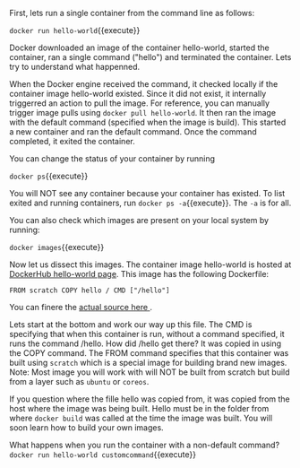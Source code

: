 First, lets run a single container from the command line as follows:

`docker run hello-world`{{execute}}

Docker downloaded an image of the container hello-world, started the container, ran a single command ("hello") and terminated the container. Lets try to understand what happenned. 

When the Docker engine received the command, it checked locally if the container image hello-world existed. Since it did not exist, it internally triggerred an action to pull the image. For reference, you can manually trigger image pulls using `docker pull hello-world`. It then ran the image with the default command (specified when the image is build). This started a new container and ran the default command. Once the command completed, it exited the container. 

You can change the status of your container by running 

`docker ps`{{execute}}

You will NOT see any container because your container has existed. To list exited and running containers, run `docker ps -a`{{execute}}. The `-a` is for all.  

You can also check which images are present on your local system by running:

`docker images`{{execute}}


Now let us dissect this images. The container image hello-world is hosted at [DockerHub hello-world page](https://hub.docker.com/_/hello-world/). This image has the following Dockerfile: 

`
FROM scratch
COPY hello /
CMD ["/hello"]
`

You can finere the [ actual source here ](https://github.com/docker-library/hello-world/blob/master/hello-world/Dockerfile).


Lets start at the bottom and work our way up this file. The CMD is specifying that when this container is run, without a command specified, it runs the command /hello. How did /hello get there? It was copied in using the COPY command. The FROM command specifies that this container was built using `scratch` which is a special image for building brand new images. Note: Most image you will work with will NOT be built from scratch but build from a layer such as `ubuntu` or `coreos`. 

If you question where the fille hello was copied from, it was copied from the host where the image was being built. Hello must be in the folder from where `docker build` was called at the time the image was built. You will soon learn how to build your own images.


What happens when you run the container with a non-default command? `docker run hello-world customcommand`{{execute}}

